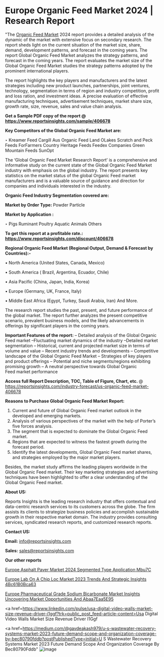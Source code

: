 # Europe Organic Feed Market 2024 | Research Report

"The <a href=https://www.reportsinsights.com/sample/406678>Organic Feed Market</a> 2024 report provides a detailed analysis of the dynamic of the market with extensive focus on secondary research. The report sheds light on the current situation of the market size, share, demand, development patterns, and forecast in the coming years. The report Global Organic Feed Market analyzes the strategy patterns, and forecast in the coming years. The report evaluates the market size of the Global Organic Feed Market studies the strategy patterns adopted by the prominent international players.

The report highlights the key players and manufacturers and the latest strategies including new product launches, partnerships, joint ventures, technology, segmentation in terms of region and industry competition, profit and loss ration, and investment ideas. A precise evaluation of effective manufacturing techniques, advertisement techniques, market share size, growth rate, size, revenue, sales and value chain analysis.

<strong>Get a Sample PDF copy of the report @ <a href=https://www.reportsinsights.com/sample/406678 style=color:#0000ff;>https://www.reportsinsights.com/sample/406678</a></strong>

<strong>Key Competitors of the Global Organic Feed Market are:</strong>

‣ Kreamer Feed
Cargill
Aus Organic Feed
Land OLakes
Scratch and Peck Feeds
ForFarmers
Country Heritage Feeds
Feedex Companies
Green Mountain Feeds
SunOpt

The ‘Global Organic Feed Market Research Report’ is a comprehensive and informative study on the current state of the Global Organic Feed Market industry with emphasis on the global industry. The report presents key statistics on the market status of the global Organic Feed market manufacturers and is a valuable source of guidance and direction for companies and individuals interested in the industry.

<strong>Organic Feed Industry Segmentation covered are:</strong>

<strong>Market by Order Type: </strong>
Powder
Particle

<strong>Market by Application :</strong>

‣ Pigs
Ruminant
Poultry
Aquatic Animals
Others

<strong>To get this report at a profitable rate.: <a href=https://www.reportsinsights.com/discount/406678 style=color:#0000ff;>https://www.reportsinsights.com/discount/406678</a></strong>

<strong>Regional Organic Feed Market (Regional Output, Demand &amp; Forecast by Countries):-</strong>

• North America (United States, Canada, Mexico)

• South America ( Brazil, Argentina, Ecuador, Chile)

• Asia Pacific (China, Japan, India, Korea)

• Europe (Germany, UK, France, Italy)

• Middle East Africa (Egypt, Turkey, Saudi Arabia, Iran) And More.

The research report studies the past, present, and future performance of the global market. The report further analyzes the present competitive scenario, prevalent business models, and the likely advancements in offerings by significant players in the coming years.

<strong>Important Features of the report:</strong>
– Detailed analysis of the Global Organic Feed market
–Fluctuating market dynamics of the industry
–Detailed market segmentation
– Historical, current and projected market size in terms of volume and value
– Recent industry trends and developments
– Competitive landscape of the Global Organic Feed Market
– Strategies of key players and product offerings
– Potential and niche segments/regions exhibiting promising growth
– A neutral perspective towards Global Organic Feed market performance

<strong>Access full Report Description, TOC, Table of Figure, Chart, etc. </strong>@   <a href=https://reportsinsights.com/industry-forecast/us-organic-feed-market-406678 style=color:#0000ff;>https://reportsinsights.com/industry-forecast/us-organic-feed-market-406678</a>

<strong>Reasons to Purchase Global Organic Feed Market Report:</strong>
1. Current and future of Global Organic Feed market outlook in the developed and emerging markets.
2. Analysis of various perspectives of the market with the help of Porter’s five forces analysis.
3. The segment that is expected to dominate the Global Organic Feed market.
4. Regions that are expected to witness the fastest growth during the forecast period.
5. Identify the latest developments, Global Organic Feed market shares, and strategies employed by the major market players.

Besides, the market study affirms the leading players worldwide in the Global Organic Feed market. Their key marketing strategies and advertising techniques have been highlighted to offer a clear understanding of the Global Organic Feed market.

<strong><strong>About US</strong>:</strong>

Reports Insights is the leading research industry that offers contextual and data-centric research services to its customers across the globe. The firm assists its clients to strategize business policies and accomplish sustainable growth in their respective market domain. The industry provides consulting services, syndicated research reports, and customized research reports.

<strong>Contact US:</strong>

<p class=><b>Email:</b> <a href=mailto:info@reportsinsights.com>info@reportsinsights.com</a></p>
<p class=><b>Sales:</b> <a href=mailto:sales@reportsinsights.com>sales@reportsinsights.com</a></p>

<strong>Our other reports</strong>

<a href=https://www.linkedin.com/pulse/europe-asphalt-paver-market-2024-segmented-type-application-mbu7c/>Europe Asphalt Paver Market 2024 Segmented Type Application Mbu7C</a>

<a href=https://medium.com/@shreyaw909/europe-lab-on-a-chip-loc-market-2023-trends-and-strategic-insights-4bc61b0bca63>Europe Lab On A Chip Loc Market 2023 Trends And Strategic Insights 4Bc61B0Bca63</a>

<a href=https://medium.com/@patelamau/europe-pharmaceutical-grade-sodium-bicarbonate-market-insights-uncovering-market-opportunities-and-abaa7eaa5e95>Europe Pharmaceutical Grade Sodium Bicarbonate Market Insights Uncovering Market Opportunities And Abaa7Eaa5E95</a>

<a href=https://www.linkedin.com/pulse/usa-digital-video-walls-market-size-revenue-driver-i1ggf?trk=public_post_feed-article-content>Usa Digital Video Walls Market Size Revenue Driver I1Ggf</a>

<a href=https://medium.com/@gavdeakash979/u-s-wastewater-recovery-systems-market-2023-future-demand-scope-and-organization-coverage-by-bec80790fddb?postPublishedType=initial>U S Wastewater Recovery Systems Market 2023 Future Demand Scope And Organization Coverage By Bec80790Fddb</a>"
![image](https://github.com/Reportsinsights123/RIgrowth/assets/158415881/a73788b1-7402-4603-b64f-b008343671f8)
